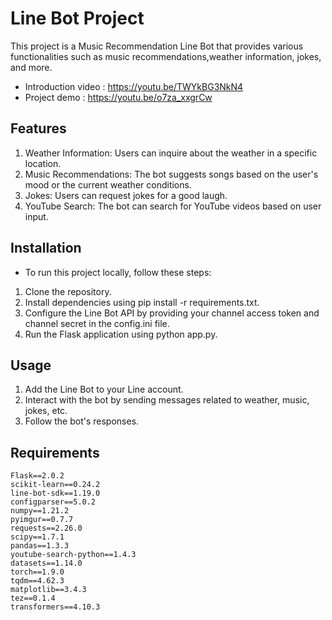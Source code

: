 # Line Bot Project
This project is a Music Recommendation Line Bot that provides various functionalities such as music recommendations,weather information, jokes, and more. 
* Introduction video : https://youtu.be/TWYkBG3NkN4
* Project demo : https://youtu.be/o7za_xxgrCw 

## Features
1. Weather Information: Users can inquire about the weather in a specific location.
2. Music Recommendations: The bot suggests songs based on the user's mood or the current weather conditions.
3. Jokes: Users can request jokes for a good laugh.
4. YouTube Search: The bot can search for YouTube videos based on user input.

## Installation
* To run this project locally, follow these steps:
1. Clone the repository.
2. Install dependencies using pip install -r requirements.txt.
3. Configure the Line Bot API by providing your channel access token and channel secret in the config.ini file.
4. Run the Flask application using python app.py.

## Usage
1. Add the Line Bot to your Line account.
2. Interact with the bot by sending messages related to weather, music, jokes, etc.
3. Follow the bot's responses.


## Requirements
```
Flask==2.0.2
scikit-learn==0.24.2
line-bot-sdk==1.19.0
configparser==5.0.2
numpy==1.21.2
pyimgur==0.7.7
requests==2.26.0
scipy==1.7.1
pandas==1.3.3
youtube-search-python==1.4.3
datasets==1.14.0
torch==1.9.0
tqdm==4.62.3
matplotlib==3.4.3
tez==0.1.4
transformers==4.10.3
```
